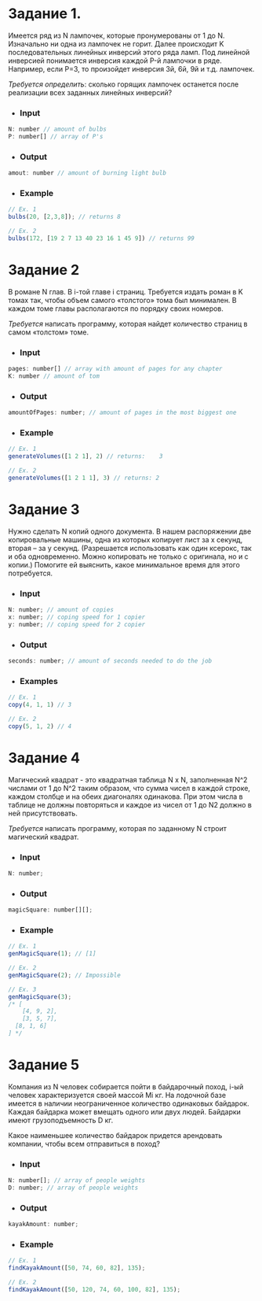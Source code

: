 # Задание 1.
Имеется ряд из N лампочек, которые пронумерованы от 1 до N. Изначально ни одна из лампочек не горит. Далее происходит K последовательных линейных инверсий этого ряда ламп. Под линейной инверсией понимается инверсия каждой P-й лампочки в ряде. Например, если P=3, то произойдет инверсия 3й, 6й, 9й и т.д. лампочек.

*Требуется определить*: сколько горящих лампочек останется после реализации всех заданных линейных инверсий?

* ### Input
```js
N: number // amount of bulbs
P: number[] // array of P's 
```


* ### Output

```js 
amout: number // amount of burning light bulb 
```


* ### **Example**
```js
// Ex. 1
bulbs(20, [2,3,8]); // returns 8

// Ex. 2
bulbs(172, [19 2 7 13 40 23 16 1 45 9]) // returns 99
```

# Задание 2
В романе N глав. В i-той главе i страниц. Требуется издать роман в K томах так, чтобы объем самого «толстого» тома был минимален. В каждом томе главы располагаются по порядку своих номеров.

*Требуется* написать программу, которая найдет количество страниц в самом «толстом» томе.

* ### Input
```js
pages: number[] // array with amount of pages for any chapter
K: number // amount of tom
```

* ### Output
```js
amountOfPages: number; // amount of pages in the most biggest one
```

* ### **Example**

```jsx
// Ex. 1
generateVolumes([1 2 1], 2) // returns:    3

// Ex. 2
generateVolumes([1 2 1 1], 3) // returns: 2
```

# Задание 3
Нужно сделать N копий одного документа. В нашем распоряжении две копировальные машины, одна из которых копирует лист за х секунд, вторая – за y секунд. (Разрешается использовать как один ксерокс, так и оба одновременно. Можно копировать не только с оригинала, но и с копии.) Помогите ей выяснить, какое минимальное время для этого потребуется.

* ### Input
```js
N: number; // amount of copies
x: number; // coping speed for 1 copier
y: number; // coping speed for 2 copier
```

* ### Output
```js
seconds: number; // amount of seconds needed to do the job
```

* ### **Examples**

```jsx
// Ex. 1
copy(4, 1, 1) // 3

// Ex. 2
copy(5, 1, 2) // 4
```

# Задание 4
Магический квадрат - это квадратная таблица N x N, заполненная N^2 числами от 1 до N^2 таким образом, что сумма чисел в каждой строке, каждом столбце и на обеих диагоналях одинакова. При этом числа в таблице не должны повторяться и каждое из чисел от 1 до N2 должно в ней присутствовать.

*Требуется* написать программу, которая по заданному N строит магический квадрат.

* ### Input
```js
N: number;
```

* ### Output
```js
magicSquare: number[][];
```

* ### **Example**
```jsx
// Ex. 1
genMagicSquare(1); // [1]

// Ex. 2
genMagicSquare(2); // Impossible

// Ex. 3
genMagicSquare(3);
/* [
    [4, 9, 2],
    [3, 5, 7],
  [8, 1, 6]
] */
```

# Задание 5
Компания из N человек собирается пойти в байдарочный поход, i-ый человек характеризуется своей массой Mi кг. На лодочной базе имеется в наличии неограниченное количество одинаковых байдарок. Каждая байдарка может вмещать одного или двух людей. Байдарки имеют грузоподъемность D кг.

Какое наименьшее количество байдарок придется арендовать компании, чтобы всем отправиться в поход?

* ### Input
```js
N: number[]; // array of people weights
D: number; // array of people weights
```

* ### Output
```js
kayakAmount: number;
```

* ### **Example**

```jsx
// Ex. 1
findKayakAmount([50, 74, 60, 82], 135);

// Ex. 2
findKayakAmount([50, 120, 74, 60, 100, 82], 135);
```